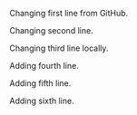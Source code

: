 Changing first line from GitHub.

Changing second line.

Changing third line locally.

Adding fourth line.

Adding fifth line.

Adding sixth line.
